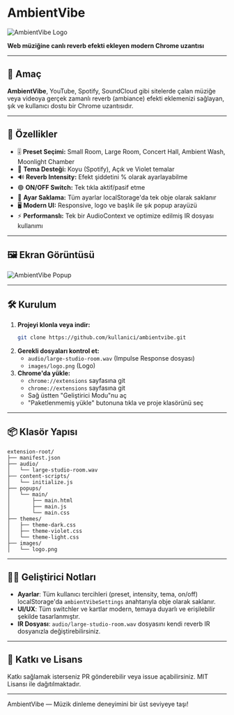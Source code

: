 # AmbientVibe

![AmbientVibe Logo](images/logo.png)

**Web müziğine canlı reverb efekti ekleyen modern Chrome uzantısı**

---

## 🎯 Amaç

**AmbientVibe**, YouTube, Spotify, SoundCloud gibi sitelerde çalan müziğe veya videoya gerçek zamanlı reverb (ambiance) efekti eklemenizi sağlayan, şık ve kullanıcı dostu bir Chrome uzantısıdır.

---

## 🚀 Özellikler

- 🎚️ **Preset Seçimi:** Small Room, Large Room, Concert Hall, Ambient Wash, Moonlight Chamber
- 🌈 **Tema Desteği:** Koyu (Spotify), Açık ve Violet temalar
- 🔊 **Reverb Intensity:** Efekt şiddetini % olarak ayarlayabilme
- 🟢 **ON/OFF Switch:** Tek tıkla aktif/pasif etme
- 💾 **Ayar Saklama:** Tüm ayarlar localStorage'da tek obje olarak saklanır
- 🖥️ **Modern UI:** Responsive, logo ve başlık ile şık popup arayüzü
- ⚡ **Performanslı:** Tek bir AudioContext ve optimize edilmiş IR dosyası kullanımı

---

## 🖼️ Ekran Görüntüsü

![AmbientVibe Popup](docs/screenshot.png)

---

## 🛠️ Kurulum

1.  **Projeyi klonla veya indir:**
    ```sh
    git clone https://github.com/kullanici/ambientvibe.git
    ```
2.  **Gerekli dosyaları kontrol et:**
    - `audio/large-studio-room.wav` (Impulse Response dosyası)
    - `images/logo.png` (Logo)
3.  **Chrome'da yükle:**
    - `chrome://extensions` sayfasına git
    - `chrome://extensions` sayfasına git
    - Sağ üstten "Geliştirici Modu"nu aç
    - "Paketlenmemiş yükle" butonuna tıkla ve proje klasörünü seç

---

## 📦 Klasör Yapısı

```
extension-root/
├── manifest.json
├── audio/
│   └── large-studio-room.wav
├── content-scripts/
│   └── initialize.js
├── popups/
│   └── main/
│       ├── main.html
│       ├── main.js
│       └── main.css
├── themes/
│   ├── theme-dark.css
│   ├── theme-violet.css
│   └── theme-light.css
├── images/
│   └── logo.png
```

---

## 👨‍💻 Geliştirici Notları

- **Ayarlar**: Tüm kullanıcı tercihleri (preset, intensity, tema, on/off) localStorage'da `ambientVibeSettings` anahtarıyla obje olarak saklanır.
- **UI/UX**: Tüm switchler ve kartlar modern, temaya duyarlı ve erişilebilir şekilde tasarlanmıştır.
- **IR Dosyası**: `audio/large-studio-room.wav` dosyasını kendi reverb IR dosyanızla değiştirebilirsiniz.

---

## 📢 Katkı ve Lisans

Katkı sağlamak isterseniz PR gönderebilir veya issue açabilirsiniz.
MIT Lisansı ile dağıtılmaktadır.

---

AmbientVibe &mdash; Müzik dinleme deneyimini bir üst seviyeye taşı!
